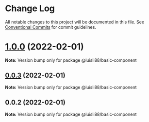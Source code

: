 # Change Log

All notable changes to this project will be documented in this file.
See [Conventional Commits](https://conventionalcommits.org) for commit guidelines.

# [1.0.0](https://github.com/luisli88/test-nx-lerna/compare/@luisli88/basic-component@0.0.2...@luisli88/basic-component@1.0.0) (2022-02-01)

**Note:** Version bump only for package @luisli88/basic-component





## [0.0.3](https://github.com/luisli88/test-nx-lerna/compare/@luisli88/basic-component@0.0.2...@luisli88/basic-component@0.0.3) (2022-02-01)

**Note:** Version bump only for package @luisli88/basic-component





## 0.0.2 (2022-02-01)

**Note:** Version bump only for package @luisli88/basic-component

